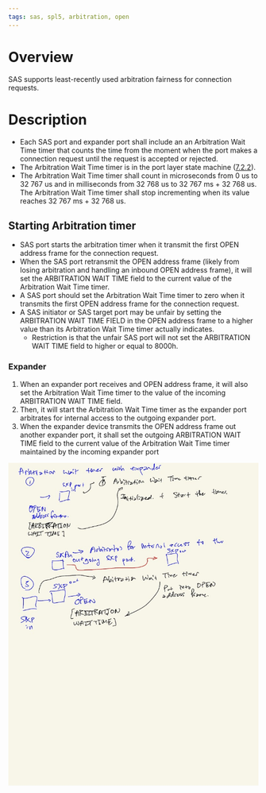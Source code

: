 ```yaml
---
tags: sas, spl5, arbitration, open
---
```

# Overview

SAS supports least-recently used arbitration fairness for connection requests.

# Description

- Each SAS port and expander port shall include an an Arbitration Wait Time timer that counts the time from the moment when the port makes a connection request until the request is accepted or rejected.
- The Arbitration Wait Time timer is in the port layer state machine ([7.2.2]()).
- The Arbitration Wait Time timer shall count in microseconds from 0 us to 32 767 us and in milliseconds from 32 768 us to 32 767 ms + 32 768 us. The Arbitration Wait Time timer shall stop incrementing when its value reaches 32 767 ms + 32 768 us.

## Starting Arbitration timer
- SAS port starts the arbitration timer when it transmit the first OPEN address frame for the connection request.
- When the SAS port retransmit the OPEN address frame (likely from losing arbitration and handling an inbound OPEN address frame), it will set the ARBITRATION WAIT TIME field to the current value of the Arbitration Wait Time timer. <!-- Why does it need to know this??-->
- A SAS port should set the Arbitration Wait Time timer to zero when it transmits the first OPEN address frame for the connection request. <!-- Makes sense, it's the initial connection request-->
- A SAS initiator or SAS target port may be unfair by setting the ARBITRATION WAIT TIME FIELD in the OPEN address frame to a higher value than its Arbitration Wait Time timer actually indicates.
	- Restriction is that the unfair SAS port will not set the ARBITRATION WAIT TIME field to higher or equal to 8000h.

### Expander

1. When an expander port receives and OPEN address frame, it will also set the Arbitration Wait Time timer to the value of the incoming ARBITRATION WAIT TIME field.
2. Then, it will start the Arbitration Wait Time timer as the expander port arbitrates for internal access to the outgoing expander port.
3. When the expander device transmits the OPEN address frame out another expander port, it shall set the outgoing ARBITRATION WAIT TIME field to the current value of the Arbitration Wait Time timer maintained by the incoming expander port

![](../../../assets/IMG_0009.jpg)

### 